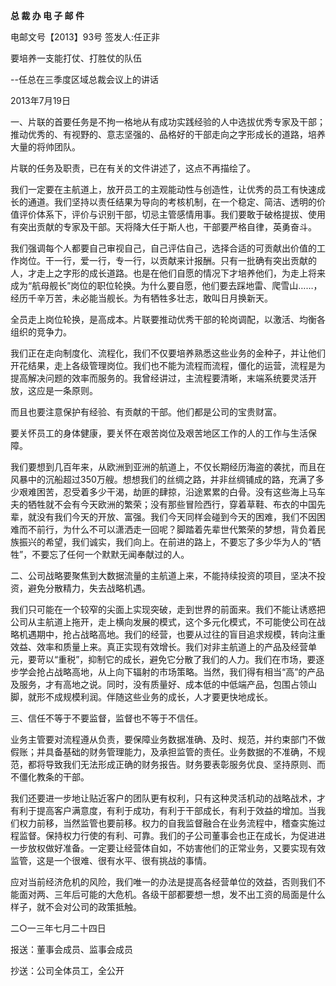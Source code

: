 **总 裁 办 电 子 邮 件**

 

电邮文号【2013】93号         签发人:任正非

 



要培养一支能打仗、打胜仗的队伍

 

--任总在三季度区域总裁会议上的讲话

 

2013年7月19日

 



一、片联的首要任务是不拘一格地从有成功实践经验的人中选拔优秀专家及干部；推动优秀的、有视野的、意志坚强的、品格好的干部走向之字形成长的道路，培养大量的将帅团队。



片联的任务及职责，已在有关的文件讲述了，这点不再描绘了。

我们一定要在主航道上，放开员工的主观能动性与创造性，让优秀的员工有快速成长的通道。我们坚持以责任结果为导向的考核机制，在一个稳定、简洁、透明的价值评价体系下，评价与识别干部，切忌主管感情用事。我们要敢于破格提拔、使用有突出贡献的专家及干部。天将降大任于斯人也，干部要严格自律，英勇奋斗。

我们强调每个人都要自己审视自己，自己评估自己，选择合适的可贡献出价值的工作岗位。干一行，爱一行，专一行，以贡献来计报酬。只有一批确有突出贡献的人，才走上之字形的成长道路。也是在他们自愿的情况下才培养他们，为走上将来成为“航母舰长”岗位的职位轮换。为什么要自愿，他们要去踩地雷、爬雪山……，经历千辛万苦，未必能当舰长。为有牺牲多壮志，敢叫日月换新天。

全员走上岗位轮换，是高成本。片联要推动优秀干部的轮岗调配，以激活、均衡各组织的竞争力。

我们正在走向制度化、流程化，我们不仅要培养熟悉这些业务的金种子，并让他们开花结果，走上各级管理岗位。我们也不能为流程而流程，僵化的运营，流程是为提高解决问题的效率而服务的。我曾经讲过，主流程要清晰，末端系统要灵活开放，这应是一条原则。

而且也要注意保护有经验、有贡献的干部。他们都是公司的宝贵财富。

要关怀员工的身体健康，要关怀在艰苦岗位及艰苦地区工作的人的工作与生活保障。

我们要想到几百年来，从欧洲到亚洲的航道上，不仅长期经历海盗的袭扰，而且在风暴中的沉船超过350万艘。想想我们的丝绸之路，并非丝绸铺成的路，充满了多少艰难困苦，忍受着多少干渴，劫匪的肆掠，沿途累累的白骨。没有这些海上马车夫的牺牲就不会有今天欧洲的繁荣；没有那些冒险西行，穿着草鞋、布衣的中国先辈，就没有我们今天的开放、富强。我们今天同样会碰到今天的困难，我们不因困难而不前行，为什么不可以潇洒走一回呢？脚踏着先辈世代繁荣的梦想，背负着民族振兴的希望，我们诚实，我们向上。在前进的路上，不要忘了多少华为人的“牺牲”，不要忘了任何一个默默无闻奉献过的人。



二、公司战略要聚焦到大数据流量的主航道上来，不能持续投资的项目，坚决不投资，避免分散精力，失去战略机遇。



我们只可能在一个较窄的尖面上实现突破，走到世界的前面来。我们不能让诱惑把公司从主航道上拖开，走上横向发展的模式，这个多元化模式，不可能使公司在战略机遇期中，抢占战略高地。我们的经营，也要从过往的盲目追求规模，转向注重效益、效率和质量上来。真正实现有效增长。我们对非主航道上的产品及经营单元，要苛以“重税”，抑制它的成长，避免它分散了我们的人力。我们在市场，要逐步学会抢占战略高地，从上向下辐射的市场策略。当然，我们得有相当“高”的产品及服务，才有高地之说。同时，没有质量好、成本低的中低端产品，包围占领山脚，就形不成规模利润。伴随这些业务的成长，人才要更快地成长。



三、信任不等于不要监督，监督也不等于不信任。



业务主管要对流程遵从负责，要保障业务数据准确、及时、规范，并约束部门不做假账；并具备基础的财务管理能力，及承担监管的责任。业务数据的不准确，不规范，都将导致我们无法形成正确的财务报告。财务要表彰服务优良、坚持原则、而不僵化教条的干部。

我们还要进一步地让贴近客户的团队更有权利，只有这种灵活机动的战略战术，才有利于提高客户满意度，有利于成功，有利于干部成长，有利于效益的增加。当我们权力前移，当然监管也要前移。权力的自我监督融合在业务流程中，稽查实施过程监督。保持权力行使的有利、可靠。我们的子公司董事会也正在成长，为促进进一步放权做好准备。一定要让经营体自如，不妨害他们的正常业务，又要实现有效监管，这是一个很难、很有水平、很有挑战的事情。

应对当前经济危机的风险，我们唯一的办法是提高各经营单位的效益，否则我们不能面对两、三年后可能的大危机。各级干部都要想一想，发不出工资的局面是什么样子，就不会对公司的政策抵触。

 



二○一三年七月二十四日

 



报送：董事会成员、监事会成员

抄送：公司全体员工，全公开